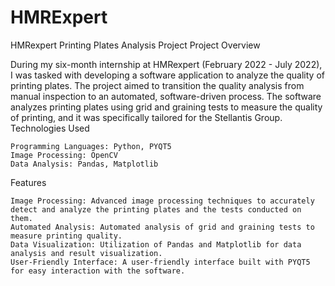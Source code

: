 # HMRExpert
HMRexpert Printing Plates Analysis Project
Project Overview

During my six-month internship at HMRexpert (February 2022 - July 2022), I was tasked with developing a software application to analyze the quality of printing plates. The project aimed to transition the quality analysis from manual inspection to an automated, software-driven process. The software analyzes printing plates using grid and graining tests to measure the quality of printing, and it was specifically tailored for the Stellantis Group.
Technologies Used

    Programming Languages: Python, PYQT5
    Image Processing: OpenCV
    Data Analysis: Pandas, Matplotlib

Features

    Image Processing: Advanced image processing techniques to accurately detect and analyze the printing plates and the tests conducted on them.
    Automated Analysis: Automated analysis of grid and graining tests to measure printing quality.
    Data Visualization: Utilization of Pandas and Matplotlib for data analysis and result visualization.
    User-Friendly Interface: A user-friendly interface built with PYQT5 for easy interaction with the software.

